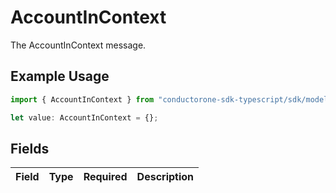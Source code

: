 # AccountInContext

The AccountInContext message.

## Example Usage

```typescript
import { AccountInContext } from "conductorone-sdk-typescript/sdk/models/shared";

let value: AccountInContext = {};
```

## Fields

| Field       | Type        | Required    | Description |
| ----------- | ----------- | ----------- | ----------- |
